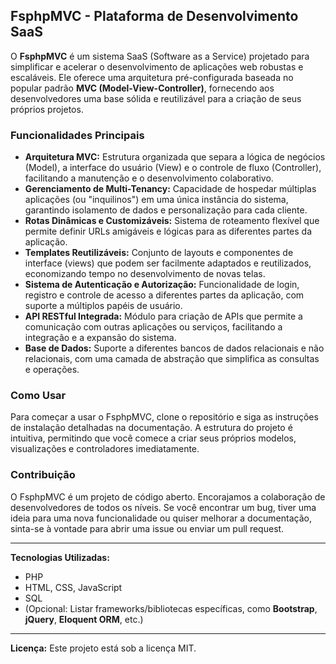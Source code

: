 ## FsphpMVC - Plataforma de Desenvolvimento SaaS

O **FsphpMVC** é um sistema SaaS (Software as a Service) projetado para simplificar e acelerar o desenvolvimento de aplicações web robustas e escaláveis. Ele oferece uma arquitetura pré-configurada baseada no popular padrão **MVC (Model-View-Controller)**, fornecendo aos desenvolvedores uma base sólida e reutilizável para a criação de seus próprios projetos.

### Funcionalidades Principais

* **Arquitetura MVC:** Estrutura organizada que separa a lógica de negócios (Model), a interface do usuário (View) e o controle de fluxo (Controller), facilitando a manutenção e o desenvolvimento colaborativo.
* **Gerenciamento de Multi-Tenancy:** Capacidade de hospedar múltiplas aplicações (ou "inquilinos") em uma única instância do sistema, garantindo isolamento de dados e personalização para cada cliente.
* **Rotas Dinâmicas e Customizáveis:** Sistema de roteamento flexível que permite definir URLs amigáveis e lógicas para as diferentes partes da aplicação.
* **Templates Reutilizáveis:** Conjunto de layouts e componentes de interface (views) que podem ser facilmente adaptados e reutilizados, economizando tempo no desenvolvimento de novas telas.
* **Sistema de Autenticação e Autorização:** Funcionalidade de login, registro e controle de acesso a diferentes partes da aplicação, com suporte a múltiplos papéis de usuário.
* **API RESTful Integrada:** Módulo para criação de APIs que permite a comunicação com outras aplicações ou serviços, facilitando a integração e a expansão do sistema.
* **Base de Dados:** Suporte a diferentes bancos de dados relacionais e não relacionais, com uma camada de abstração que simplifica as consultas e operações.

### Como Usar

Para começar a usar o FsphpMVC, clone o repositório e siga as instruções de instalação detalhadas na documentação. A estrutura do projeto é intuitiva, permitindo que você comece a criar seus próprios modelos, visualizações e controladores imediatamente.

### Contribuição

O FsphpMVC é um projeto de código aberto. Encorajamos a colaboração de desenvolvedores de todos os níveis. Se você encontrar um bug, tiver uma ideia para uma nova funcionalidade ou quiser melhorar a documentação, sinta-se à vontade para abrir uma issue ou enviar um pull request.

---

**Tecnologias Utilizadas:**
* PHP
* HTML, CSS, JavaScript
* SQL
* (Opcional: Listar frameworks/bibliotecas específicas, como **Bootstrap**, **jQuery**, **Eloquent ORM**, etc.)

---

**Licença:**
Este projeto está sob a licença MIT.

